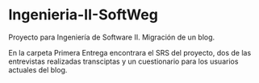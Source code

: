 # Ingenieria-II-SoftWeg
Proyecto para Ingeniería de Software II. Migración de un blog.

En la carpeta Primera Entrega encontrara el SRS del proyecto, dos de las entrevistas realizadas transciptas y un cuestionario para los usuarios actuales del blog.
